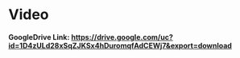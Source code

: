 # Video

#### GoogleDrive Link: https://drive.google.com/uc?id=1D4zULd28xSqZJKSx4hDuromqfAdCEWj7&export=download






